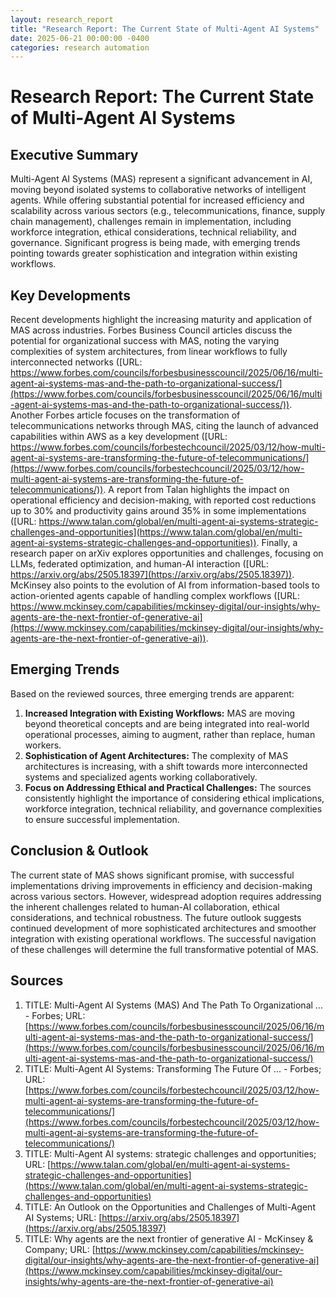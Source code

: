 ```yaml
---
layout: research_report
title: "Research Report: The Current State of Multi-Agent AI Systems"
date: 2025-06-21 00:00:00 -0400
categories: research automation
---
```


# Research Report: The Current State of Multi-Agent AI Systems

## Executive Summary

Multi-Agent AI Systems (MAS) represent a significant advancement in AI, moving beyond isolated systems to collaborative networks of intelligent agents. While offering substantial potential for increased efficiency and scalability across various sectors (e.g., telecommunications, finance, supply chain management),  challenges remain in implementation, including workforce integration, ethical considerations, technical reliability, and governance.  Significant progress is being made, with emerging trends pointing towards greater sophistication and integration within existing workflows.

## Key Developments

Recent developments highlight the increasing maturity and application of MAS across industries.  Forbes Business Council articles discuss the potential for organizational success with MAS, noting the varying complexities of system architectures, from linear workflows to fully interconnected networks ([URL: https://www.forbes.com/councils/forbesbusinesscouncil/2025/06/16/multi-agent-ai-systems-mas-and-the-path-to-organizational-success/](https://www.forbes.com/councils/forbesbusinesscouncil/2025/06/16/multi-agent-ai-systems-mas-and-the-path-to-organizational-success/)).  Another Forbes article focuses on the transformation of telecommunications networks through MAS, citing the launch of advanced capabilities within AWS as a key development ([URL: https://www.forbes.com/councils/forbestechcouncil/2025/03/12/how-multi-agent-ai-systems-are-transforming-the-future-of-telecommunications/](https://www.forbes.com/councils/forbestechcouncil/2025/03/12/how-multi-agent-ai-systems-are-transforming-the-future-of-telecommunications/)).  A report from Talan highlights the impact on operational efficiency and decision-making, with reported cost reductions up to 30% and productivity gains around 35% in some implementations ([URL: https://www.talan.com/global/en/multi-agent-ai-systems-strategic-challenges-and-opportunities](https://www.talan.com/global/en/multi-agent-ai-systems-strategic-challenges-and-opportunities)).  Finally, a research paper on arXiv explores opportunities and challenges, focusing on LLMs, federated optimization, and human-AI interaction ([URL: https://arxiv.org/abs/2505.18397](https://arxiv.org/abs/2505.18397)).  McKinsey also points to the evolution of AI from information-based tools to action-oriented agents capable of handling complex workflows ([URL: https://www.mckinsey.com/capabilities/mckinsey-digital/our-insights/why-agents-are-the-next-frontier-of-generative-ai](https://www.mckinsey.com/capabilities/mckinsey-digital/our-insights/why-agents-are-the-next-frontier-of-generative-ai)).


## Emerging Trends

Based on the reviewed sources, three emerging trends are apparent:

1.  **Increased Integration with Existing Workflows:** MAS are moving beyond theoretical concepts and are being integrated into real-world operational processes, aiming to augment, rather than replace, human workers.
2.  **Sophistication of Agent Architectures:**  The complexity of MAS architectures is increasing, with a shift towards more interconnected systems and specialized agents working collaboratively.
3.  **Focus on Addressing Ethical and Practical Challenges:**  The sources consistently highlight the importance of considering ethical implications, workforce integration, technical reliability, and governance complexities to ensure successful implementation.


## Conclusion & Outlook

The current state of MAS shows significant promise, with successful implementations driving improvements in efficiency and decision-making across various sectors. However, widespread adoption requires addressing the inherent challenges related to human-AI collaboration, ethical considerations, and technical robustness.  The future outlook suggests continued development of more sophisticated architectures and smoother integration with existing operational workflows. The successful navigation of these challenges will determine the full transformative potential of MAS.

## Sources

1.  TITLE: Multi-Agent AI Systems (MAS) And The Path To Organizational ... - Forbes; URL: [https://www.forbes.com/councils/forbesbusinesscouncil/2025/06/16/multi-agent-ai-systems-mas-and-the-path-to-organizational-success/](https://www.forbes.com/councils/forbesbusinesscouncil/2025/06/16/multi-agent-ai-systems-mas-and-the-path-to-organizational-success/)
2.  TITLE: Multi-Agent AI Systems: Transforming The Future Of ... - Forbes; URL: [https://www.forbes.com/councils/forbestechcouncil/2025/03/12/how-multi-agent-ai-systems-are-transforming-the-future-of-telecommunications/](https://www.forbes.com/councils/forbestechcouncil/2025/03/12/how-multi-agent-ai-systems-are-transforming-the-future-of-telecommunications/)
3.  TITLE: Multi-Agent AI systems: strategic challenges and opportunities; URL: [https://www.talan.com/global/en/multi-agent-ai-systems-strategic-challenges-and-opportunities](https://www.talan.com/global/en/multi-agent-ai-systems-strategic-challenges-and-opportunities)
4.  TITLE: An Outlook on the Opportunities and Challenges of Multi-Agent AI Systems; URL: [https://arxiv.org/abs/2505.18397](https://arxiv.org/abs/2505.18397)
5.  TITLE: Why agents are the next frontier of generative AI - McKinsey & Company; URL: [https://www.mckinsey.com/capabilities/mckinsey-digital/our-insights/why-agents-are-the-next-frontier-of-generative-ai](https://www.mckinsey.com/capabilities/mckinsey-digital/our-insights/why-agents-are-the-next-frontier-of-generative-ai)

